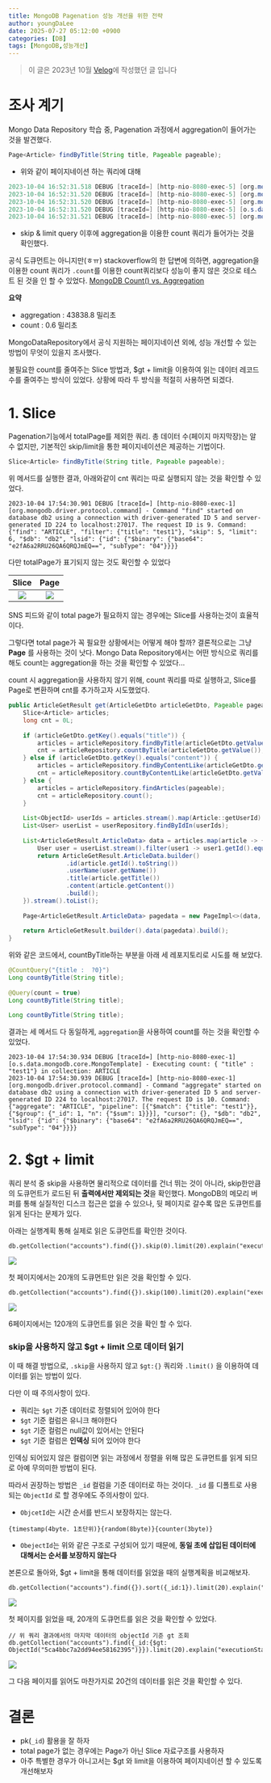 ```yaml
---
title: MongoDB Pagenation 성능 개선을 위한 전략
author: youngDaLee
date: 2025-07-27 05:12:00 +0900
categories: [DB]
tags: [MongoDB,성능개선]
---
```


> 이 글은 2023년 10월 [Velog](https://velog.io/@youngda/MongoDB-Pagenation-%EC%84%B1%EB%8A%A5-%EA%B0%9C%EC%84%A0%EC%9D%84-%EC%9C%84%ED%95%9C-%EC%A0%84%EB%9E%B5)에 작성했던 글 입니다

# 조사 계기
Mongo Data Repository 학습 중, Pagenation 과정에서 aggregation이 들어가는 것을 발견했다.

``` java
Page<Article> findByTitle(String title, Pageable pageable);
```
* 위와 같이 페이지네이션 하는 쿼리에 대해

```java
2023-10-04 16:52:31.518 DEBUG [traceId=] [http-nio-8080-exec-5] [org.mongodb.driver.protocol.command] - Command "find" started on database db2 using a connection with driver-generated ID 5 and server-generated ID 175 to localhost:27017. The request ID is 34. Command: {"find": "ARTICLE", "filter": {"title": "test1"}, "skip": 5, "limit": 5, "$db": "db2", "lsid": {"id": {"$binary": {"base64": "glOjvC1KR2KhRAZ0KBUCUQ==", "subType": "04"}}}}
2023-10-04 16:52:31.520 DEBUG [traceId=] [http-nio-8080-exec-5] [org.mongodb.driver.protocol.command] - Command "find" succeeded in 1.73 ms using a connection with driver-generated ID 5 and server-generated ID 175 to localhost:27017. The request ID is 34. Command reply: {"cursor": {"firstBatch": [{"_id": {"$oid": "651cfd23f2c1973588c10daa"}, "user_id": {"$oid": "65128e21a1bfc75f7db6a2a1"}, "title": "test1", "content": "c1"}, {"_id": {"$oid": "651cfd24f2c1973588c10dab"}, "user_id": {"$oid": "65128e21a1bfc75f7db6a2a1"}, "title": "test1", "content": "c1"}, {"_id": {"$oid": "651cfd24f2c1973588c10dac"}, "user_id": {"$oid": "65128e21a1bfc75f7db6a2a1"}, "title": "test1", "content": "c1"}, {"_id": {"$oid": "651cfd25f2c1973588c10dad"}, "user_id": {"$oid": "65128e21a1bfc75f7db6a2a1"}, "title": "test1", "content": "c1"}, {"_id": {"$oid": "651cfd26f2c1973588c10dae"}, "user_id": {"$oid": "65128e21a1bfc75f7db6a2a1"}, "title": "test1", "content": "c1"}], "id": 0, "ns": "db2.ARTICLE"}, "ok": 1.0}
2023-10-04 16:52:31.520 DEBUG [traceId=] [http-nio-8080-exec-5] [org.mongodb.driver.operation] - Received batch of 5 documents with cursorId 0 from server localhost:27017
2023-10-04 16:52:31.520 DEBUG [traceId=] [http-nio-8080-exec-5] [o.s.data.mongodb.core.MongoTemplate] - Executing count: { "title" : "test1"} in collection: ARTICLE
2023-10-04 16:52:31.521 DEBUG [traceId=] [http-nio-8080-exec-5] [org.mongodb.driver.protocol.command] - Command "aggregate" started on database db2 using a connection with driver-generated ID 5 and server-generated ID 175 to localhost:27017. The request ID is 35. Command: {"aggregate": "ARTICLE", "pipeline": [{"$match": {"title": "test1"}}, {"$group": {"_id": 1, "n": {"$sum": 1}}}], "cursor": {}, "$db": "db2", "lsid": {"id": {"$binary": {"base64": "glOjvC1KR2KhRAZ0KBUCUQ==", "subType": "04"}}}}
```
* skip & limit query 이후에 aggregation을 이용한 count 쿼리가 들어가는 것을 확인했다.


공식 도큐먼트는 아니지만(ㅎㅠ) stackoverflow의 한 답변에 의하면, aggregation을 이용한 count 쿼리가 `.count`를 이용한 count쿼리보다 성능이 좋지 않은 것으로 테스트 된 것을 인 할 수 있었다.
[MongoDB Count() vs. Aggregation](https://stackoverflow.com/questions/33181878/mongodb-count-vs-aggregation)

**요약**
* aggregation : 43838.8 밀리초
* count : 0.6 밀리초

MongoDataRepository에서 공식 지원하는 페이지네이션 외에, 성능 개선할 수 있는 방법이 무엇이 있을지 조사했다.

불필요한 count를 줄여주는 Slice 방법과, $gt + limit을 이용하여 읽는 데이터 레코드 수를 줄여주는 방식이 있었다.
상황에 따라 두 방식을 적절히 사용하면 되겠다.


# 1. Slice
Pagenation기능에서 totalPage를 제외한 쿼리.
총 데이터 수(페이지 마지막장)는 알 수 없지만, 기본적인 skip/limit을 통한 페이지네이션은 제공하는 기법이다.
```java
Slice<Article> findByTitle(String title, Pageable pageable);
```
위 메서드를 실행한 결과, 아래와같이 cnt 쿼리는 따로 실행되지 않는 것을 확인할 수 있었다.
```
2023-10-04 17:54:30.901 DEBUG [traceId=] [http-nio-8080-exec-1] [org.mongodb.driver.protocol.command] - Command "find" started on database db2 using a connection with driver-generated ID 5 and server-generated ID 224 to localhost:27017. The request ID is 9. Command: {"find": "ARTICLE", "filter": {"title": "test1"}, "skip": 5, "limit": 6, "$db": "db2", "lsid": {"id": {"$binary": {"base64": "e2fA6a2RRU26QA6QRQJmEQ==", "subType": "04"}}}}
```

 다만 totalPage가 표기되지 않는 것도 확인할 수 있었다
 
 |Slice|Page|
 |:--:|:--:|
 |![](https://velog.velcdn.com/images/youngda/post/6a3dc29c-ea7a-43bd-9937-c1add65db49d/image.png)|![](https://velog.velcdn.com/images/youngda/post/5c80aff6-f807-4fa0-add2-ea6106eca505/image.png)|
 
 
SNS 피드와 같이 total page가 필요하지 않는 경우에는 Slice를 사용하는것이 효율적이다.

그렇다면 total page가 꼭 필요한 상황에서는 어떻게 해야 할까?
결론적으로는 그냥 **Page** 를 사용하는 것이 낫다.
Mongo Data Repository에서는 어떤 방식으로 쿼리를 해도 count는 aggregation을 하는 것을 확인할 수 있었다...

count 시 aggregation을 사용하지 않기 위해, count 쿼리를 따로 실행하고, Slice를 Page로 변환하며 cnt를 추가하고자 시도했었다.
```java
public ArticleGetResult get(ArticleGetDto articleGetDto, Pageable pageable) {
    Slice<Article> articles;
    long cnt = 0L;
 
    if (articleGetDto.getKey().equals("title")) {
        articles = articleRepository.findByTitle(articleGetDto.getValue(), pageable);
        cnt = articleRepository.countByTitle(articleGetDto.getValue());
    } else if (articleGetDto.getKey().equals("content")) {
        articles = articleRepository.findByContentLike(articleGetDto.getValue(), pageable);
        cnt = articleRepository.countByContentLike(articleGetDto.getValue());
    } else {
        articles = articleRepository.findArticles(pageable);
        cnt = articleRepository.count();
    }
 
    List<ObjectId> userIds = articles.stream().map(Article::getUserId).collect(Collectors.toList());
    List<User> userList = userRepository.findByIdIn(userIds);
 
    List<ArticleGetResult.ArticleData> data = articles.map(article -> {
        User user = userList.stream().filter(user1 -> user1.getId().equals(article.getUserId())).findFirst().orElseThrow();
        return ArticleGetResult.ArticleData.builder()
                .id(article.getId().toString())
                .userName(user.getName())
                .title(article.getTitle())
                .content(article.getContent())
                .build();
    }).stream().toList();
 
    Page<ArticleGetResult.ArticleData> pagedata = new PageImpl<>(data, pageable, cnt);
 
    return ArticleGetResult.builder().data(pagedata).build();
}
```
위와 같은 코드에서, countByTitle하는 부분을 아래 세 레포지토리로 시도를 해 보았다.

``` java
@CountQuery("{title :  ?0}")
Long countByTitle(String title);
 
@Query(count = true)
Long countByTitle(String title);
 
Long countByTitle(String title);
```

결과는 세 메서드 다 동일하게, `aggregation`을 사용하여 count를 하는 것을 확인할 수 있었다.
```
2023-10-04 17:54:30.934 DEBUG [traceId=] [http-nio-8080-exec-1] [o.s.data.mongodb.core.MongoTemplate] - Executing count: { "title" : "test1"} in collection: ARTICLE
2023-10-04 17:54:30.939 DEBUG [traceId=] [http-nio-8080-exec-1] [org.mongodb.driver.protocol.command] - Command "aggregate" started on database db2 using a connection with driver-generated ID 5 and server-generated ID 224 to localhost:27017. The request ID is 10. Command: {"aggregate": "ARTICLE", "pipeline": [{"$match": {"title": "test1"}}, {"$group": {"_id": 1, "n": {"$sum": 1}}}], "cursor": {}, "$db": "db2", "lsid": {"id": {"$binary": {"base64": "e2fA6a2RRU26QA6QRQJmEQ==", "subType": "04"}}}}
```



# 2. $gt + limit
쿼리 분석 중 skip을 사용하면 물리적으로 데이터를 건너 뛰는 것이 아니라, skip한만큼의 도큐먼트가 로드된 뒤 **출력에서만 제외되는 것**을 확인했다.
MongoDB의 메모리 버퍼를 통해 실질적인 디스크 접근은 없을 수 있으나, 뒷 페이지로 갈수록 많은 도큐먼트를 읽게 된다는 문제가 있다.

아래는 실행계획 통해 실제로 읽은 도큐먼트를 확인한 것이다.

```
db.getCollection("accounts").find({}).skip(0).limit(20).explain("executionStats")
```
![](https://velog.velcdn.com/images/youngda/post/c1f5cd1f-7f42-48cb-b529-29588e5824b1/image.png)

첫 페이지에서는 20개의 도큐먼트만 읽은 것을 확인할 수 있다.

```
db.getCollection("accounts").find({}).skip(100).limit(20).explain("executionStats")
```
![](https://velog.velcdn.com/images/youngda/post/de65d418-1e6a-4b2e-920e-06a95d35af09/image.png)

6페이지에서는 120개의 도큐먼트를 읽은 것을 확인 할 수 있다.

### skip을 사용하지 않고 $gt + limit 으로 데이터 읽기
이 때 해결 방법으로, `.skip`을 사용하지 않고 `$gt:{}` 쿼리와 `.limit()` 을 이용하여 데이터를 읽는 방법이 있다.

다만 이 때 주의사항이 있다.
* 쿼리는 `$gt` 기준 데이터로 정렬되어 있어야 한다
* `$gt` 기준 컬럼은 유니크 해야한다
* `$gt` 기준 컬럼은 null값이 있어서는 안된다
* `$gt` 기준 컬럼은 **인덱싱** 되어 있어야 한다

인덱싱 되어있지 않은 컬럼이면 읽는 과정에서 정렬을 위해 많은 도큐먼트를 읽게 되므로 아예 무의미한 방법이 된다.

따라서 권장하는 방법은 `_id` 컬럼을 기준 데이터로 하는 것이다.
`_id` 를 디폴트로 사용되는 `ObjectId` 로 할 경우에도 주의사항이 있다.
* `ObjcetId`는 시간 순서를 반드시 보장하지는 않는다.
```
{timestamp(4byte. 1초단위)}{random(8byte)}{counter(3byte)}
```
* `ObejectId`는 위와 같은 구조로 구성되어 있기 때문에, **동일 초에 삽입된 데이터에 대해서는 순서를 보장하지 않는다**


본론으로 돌아와, $gt + limit을 통해 데이터를 읽었을 때의 실행계획을 비교해보자.

```
db.getCollection("accounts").find({}).sort({_id:1}).limit(20).explain("executionStats")
```
![](https://velog.velcdn.com/images/youngda/post/d192df0d-bd07-41f4-81f5-b2b0dabfc13a/image.png)

첫 페이지를 읽었을 때, 20개의 도큐먼트를 읽은 것을 확인할 수 있었다.

```
// 위 쿼리 결과에서의 마지막 데이터의 objectId 기준 gt 조회
db.getCollection("accounts").find({_id:{$gt: ObjectId("5ca4bbc7a2dd94ee58162395")}}).limit(20).explain("executionStats")
```
![](https://velog.velcdn.com/images/youngda/post/2ca4f653-f275-496c-a548-dddfc92b77e8/image.png)

그 다음 페이지를 읽어도 마찬가지로 20건의 데이터를 읽은 것을 확인할 수 있다.

# 결론
* pk(`_id`) 활용을 잘 하자
* total page가 없는 경우에는 Page가 아닌 Slice 자료구조를 사용하자
* 아주 특별한 경우가 아니고서는 $gt 와 limit을 이용하여 페이지네이션 할 수 있도록 개선해보자
